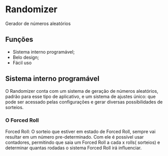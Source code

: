 ﻿# Randomizer
Gerador de números aleatórios

## Funções
- Sistema interno programável;
- Belo design;
- Fácil uso

## Sistema interno programável
O Randomizer conta com um sistema de geração de números aleatórios, padrão para esse tipo de aplicativo, e um sistema de ajustes único: que pode ser acessado pelas configurações e gerar diversas possibilidades de sorteios.

### O Forced Roll
Forced Roll: O sorteio que estiver em estado de Forced Roll, sempre vai resultar em um número pre-determinado. Com ele é possível usar contadores, permitindo que saia um Forced Roll a cada x rolls( sorteios) e determinar quantas rodadas o sistema Forced Roll irá influenciar.